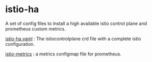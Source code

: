 # istio-ha
A set of config files to install  a high available istio control plane and prometheus custom metrics.

[istio-ha.yaml](https://github.com/dakario/istio-ha/blob/master/istio-ha.yaml) : The istiocontrolplane crd file with a complete istio configuration.

[istio-metrics](https://github.com/dakario/istio-ha/blob/master/istio-metrics.yaml) : a metrics configmap file for prometheus.
